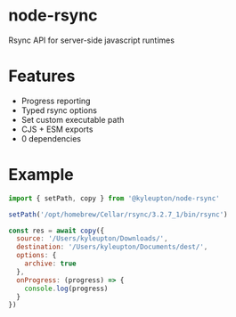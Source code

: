 # node-rsync
Rsync API for server-side javascript runtimes

# Features
* Progress reporting
* Typed rsync options
* Set custom executable path
* CJS + ESM exports
* 0 dependencies

# Example

```javascript
import { setPath, copy } from '@kyleupton/node-rsync'

setPath('/opt/homebrew/Cellar/rsync/3.2.7_1/bin/rsync')

const res = await copy({
  source: '/Users/kyleupton/Downloads/',
  destination: '/Users/kyleupton/Documents/dest/',
  options: {
    archive: true
  },
  onProgress: (progress) => {
    console.log(progress)
  }
})
```

